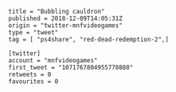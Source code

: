 ```
title = "Bubbling cauldron"
published = 2018-12-09T14:05:31Z
origin = "twitter-mnfvideogames"
type = "tweet"
tag = [ "ps4share", "red-dead-redemption-2",]

[twitter]
account = "mnfvideogames"
first_tweet = "1071767804955770880"
retweets = 0
favourites = 0
```

<p class='image'><img src='https://mnf.m17s.net/2018/12/09/Dt-vIvsXQAEJY65.jpg' alt=''></p>

